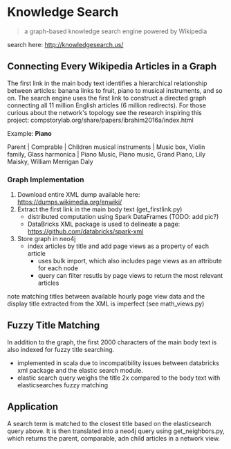 # Knowledge Search
> a graph-based knowledge search engine powered by Wikipedia

search here: http://knowledgesearch.us/


## Connecting Every Wikipedia Articles in a Graph

The first link in the main body text identifies a hierarchical relationship between articles: banana links to fruit, piano to musical instruments, and so on. 
The search engine uses the first link to construct a directed graph connecting all 11 million English articles (6 million redirects). For those curious about the network's topology see the research inspiring this project: compstorylab.org/share/papers/ibrahim2016a/index.html


Example: **Piano**

Parent | Comprable | Children
musical instruments | Music box, Violin family, Glass harmonica | Piano Music, Piano music, Grand Piano, Lily Maisky, William Merrigan Daly


### Graph Implementation

1. Download entire XML dump available here: https://dumps.wikimedia.org/enwiki/
2. Extract the first link in the main body text (get_firstlink.py)
    * distributed computation using Spark DataFrames
    (TODO: add pic?)
    * DataBricks XML package is used to delineate a page: 
    https://github.com/databricks/spark-xml
3. Store graph in neo4j 
    * index articles by title and add page views as a property of each article 
        * uses bulk import, which also includes page views as an attribute for each node
        * query can filter resutls by page views to return the most relevant articles

note matching titles between available hourly page view data and the display title extracted from the XML is imperfect (see math_views.py)

## Fuzzy Title Matching

In addition to the graph, the first 2000 characters of the main body text is also indexed for fuzzy title searching.
* implemented in scala due to incompatibility issues between databricks xml package and the elastic search module.
* elastic search query weighs the title 2x compared to the body text with elasticsearches fuzzy matching

## Application

A search term is matched to the closest title based on the elasticsearch query above. It is then translated into a neo4j query using get_neighbors.py, 
which returns the parent, comparable, adn child articles in a network view.





